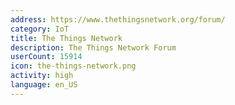 ```yaml
---
address: https://www.thethingsnetwork.org/forum/
category: IoT
title: The Things Network
description: The Things Network Forum
userCount: 15914
icon: the-things-network.png
activity: high
language: en_US
---
```

